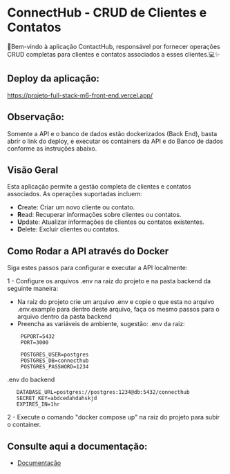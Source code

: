 # ConnectHub - CRUD de Clientes e Contatos

🚀Bem-vindo à aplicação ContactHub, responsável por fornecer operações CRUD completas para clientes e contatos associados a esses clientes.💻✨

## Deploy da aplicação:
https://projeto-full-stack-m6-front-end.vercel.app/

## Observação:
Somente a API e o banco de dados estão dockerizados (Back End), basta abrir o link do deploy, e executar os containers da API e do Banco de dados conforme as instruções abaixo.

## Visão Geral

Esta aplicação permite a gestão completa de clientes e contatos associados. As operações suportadas incluem:

- **C**reate: Criar um novo cliente ou contato.
- **R**ead: Recuperar informações sobre clientes ou contatos.
- **U**pdate: Atualizar informações de clientes ou contatos existentes.
- **D**elete: Excluir clientes ou contatos.

## Como Rodar a API através do Docker

Siga estes passos para configurar e executar a API localmente:

1 - Configure os arquivos .env na raiz do projeto e na pasta backend da seguinte maneira:
 - Na raiz do projeto crie um arquivo .env e copie o que esta no arquivo .env.example para dentro deste arquivo, faça os mesmo passos para o arquivo dentro da pasta backend
 - Preencha as variáveis de ambiente, sugestão:
 .env da raiz:
     ```
      PGPORT=5432
      PORT=3000

      POSTGRES_USER=postgres
      POSTGRES_DB=connecthub
      POSTGRES_PASSWORD=1234

.env do backend
   ```
      DATABASE_URL=postgres://postgres:1234@db:5432/connecthub
      SECRET_KEY=abdcedahdahskjd
      EXPIRES_IN=1hr
  ```
2 - Execute o comando "docker compose up" na raiz do projeto para subir o container.

## Consulte aqui a documentação:
- [Documentação](https://api-doc-nu.vercel.app/)
